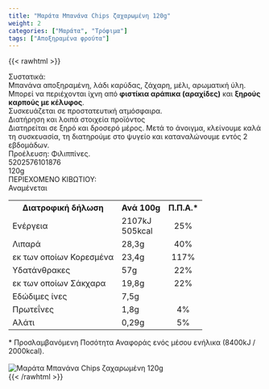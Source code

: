 ```yaml
---
title: "Μαράτα Μπανάνα Chips ζαχαρωμένη 120g"
weight: 2
categories: ["Μαράτα", "Τρόφιμα"]
tags: ["Αποξηραμένα φρούτα"]
---
```

{{< rawhtml >}}

<div class="sload319"><div class="product"><div id="sistatika">Συστατικά:</div><div class="alltext">Μπανάνα αποξηραμένη, λάδι καρύδας, ζάχαρη, μέλι, αρωματική ύλη.<br>Μπορεί να περιέχονται ίχνη από <b>φιστίκια αράπικα (αραχίδες)</b> και <b>ξηρούς καρπούς με κέλυφος</b>.<br>Συσκευάζεται σε προστατευτική ατμόσφαιρα.</div><div id="loipa">Διατήρηση και λοιπά στοιχεία προϊόντος</div><div class="alltext">Διατηρείται σε ξηρό και δροσερό μέρος. Μετά το άνοιγμα, κλείνουμε καλά τη συσκευασία, τη διατηρούμε στο ψυγείο και καταναλώνουμε εντός 2 εβδομάδων.<br>Προέλευση: Φιλιππίνες.</div><div id="barcode"><div id="barimage1"></div><span id="bartext">5202576101876</span></div><div id="varos"><div id="varosimage1"></div><span id="varostext">120g</span></div><div id="kivotio">ΠΕΡΙΕΧΟΜΕΝΟ ΚΙΒΩΤΙΟΥ:<br>Αναμένεται</div><div class="tabout"><table id="diatable"><tbody><tr><th>Διατροφική δήλωση</th><th>Ανά 100g</th><th>Π.Π.Α.*</th></tr><tr><td class="texr2">Ενέργεια</td><td class="texr">2107kJ<br>505kcal</td><td class="texr" style="text-align:center">25%</td></tr><tr><td class="texr2">Λιπαρά</td><td class="texr">28,3g</td><td class="texr" style="text-align:center">40%</td></tr><tr><td class="gray">εκ των οποίων Κορεσµένα</td><td class="gray2">23,4g</td><td class="gray2" style="text-align:center">117%</td></tr><tr><td class="texr2">Yδατάνθρακες</td><td class="texr">57g</td><td class="texr" style="text-align:center">22%</td></tr><tr><td class="gray">εκ των οποίων Σάκχαρα</td><td class="gray2">19,8g</td><td class="gray2" style="text-align:center">22%</td></tr><tr><td class="texr2">Eδώδιμες ίνες</td><td class="texr">7,5g</td><td class="texr" style="text-align:center"></td></tr><tr><td class="texr2">Πρωτεΐνες</td><td class="texr">1,8g</td><td class="texr" style="text-align:center">4%</td></tr><tr><td class="texr2">Αλάτι</td><td class="texr">0,29g</td><td class="texr" style="text-align:center">5%</td></tr></tbody></table></div><div class="alltext">* Προσλαμβανόμενη Ποσότητα Αναφοράς ενός μέσου ενήλικα (8400kJ / 2000kcal).</div><br><div class="pimg"><img alt="Μαράτα Μπανάνα Chips ζαχαρωμένη 120g" title="Μαράτα Μπανάνα Chips ζαχαρωμένη 120g" src="/media/images/marata-mpanana-chips-zaxarwmenh-120g.jpg"></div></div></div>
{{< /rawhtml >}}


